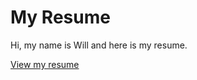 # My Resume

Hi, my name is Will and here is my resume.

[View my resume](https://github.com/WillTheDeveloper/MyResume/blob/main/William_Burton_Resume.md)
